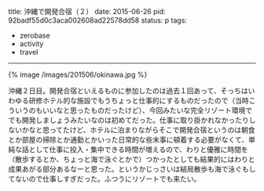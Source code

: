title: 沖縄で開発合宿（２）
date: 2015-06-26
pid: 92badf55d0c3aca002608ad22578dd58
status: p
tags:
- zerobase
- activity
- travel
---

{% image /images/201506/okinawa.jpg %}

沖縄２日目。開発合宿といえるものに参加したのは過去１回あって、そっちはいわゆる研修ホテル的な施設でもうちょっと仕事的にするものだったので（当時こういうのもいいなと思ったものだったけど）、今回みたいな完全リゾート環境ででも開発しましょうみたいなのは初めてだった。仕事に取り掛かれなかったりしないかなと思ってたけど、ホテルに泊まりながらそこで開発合宿というのは朝食とか部屋の掃除とか通勤とかいった日常的な些末事に頓着する必要がなくて、単純な話として仕事に投入・集中できる時間が増えるので、わりと優雅に時間を（散歩するとか、ちょっと海で泳ぐとかで）つかったとしても結果的にはわりと成果あがる部分あるなーと思った。というかじっさいは結局散歩も海で泳ぐもしてないので仕事しすぎだった。ふつうにリゾートでも来たい。
